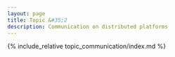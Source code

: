 ```yaml
---
layout: page
title: Topic &#35;2
description: Communication on distributed platforms
---
```


{% include_relative topic_communication/index.md %}

